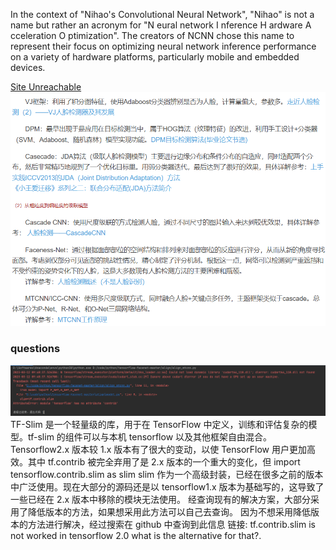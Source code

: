 In the context of "Nihao's Convolutional Neural Network", "Nihao" is not a name but rather an acronym for "N eural network I nference H ardware A cceleration O ptimization". The creators of NCNN chose this name to represent their focus on optimizing neural network inference performance on a variety of hardware platforms, particularly mobile and embedded devices.

[Site Unreachable](https://blog.csdn.net/weixin_46236212/article/details/122570929)
![](https://raw.githubusercontent.com/acdefg/cdn/main/obsidian/20230311090827.png)


### questions
![](https://raw.githubusercontent.com/acdefg/cdn/main/obsidian/20230312095027.png)
TF-Slim 是一个轻量级的库，用于在 TensorFlow 中定义，训练和评估复杂的模型。tf-slim 的组件可以与本机 tensorflow 以及其他框架自由混合。
Tensorflow2.x 版本较 1.x 版本有了很大的变动，以使 TensorFlow 用户更加高效。其中 tf.contrib 被完全弃用了是 2.x 版本的一个重大的变化，但 import tensorflow.contrib.slim as slim slim 作为一个高级封装，已经在很多之前的版本中广泛使用。现在大部分的源码还是以 tensorflow1.x 版本为基础写的，这导致了一些已经在 2.x 版本中移除的模块无法使用。
经查询现有的解决方案，大部分采用了降低版本的方法，如果想采用此方法可以自己去查询。
因为不想采用降低版本的方法进行解决，经过搜索在 github 中查询到此信息
链接: tf.contrib.slim is not worked in tensorflow 2.0 what is the alternative for that?.